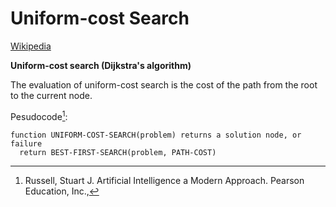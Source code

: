 # Uniform-cost Search
[Wikipedia](https://en.wikipedia.org/wiki/Dijkstra%27s_algorithm)

**Uniform-cost search (Dijkstra's algorithm)**

The evaluation of uniform-cost search is the cost of the path from the root to the current node.

Pesudocode[^ai-modern]:
```
function UNIFORM-COST-SEARCH(problem) returns a solution node, or failure
  return BEST-FIRST-SEARCH(problem, PATH-COST)
```

[^ai-modern]: Russell, Stuart J. Artificial Intelligence a Modern Approach. Pearson Education, Inc.,